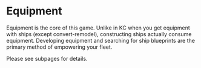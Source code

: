 # Equipment

Equipment is the core of this game. Unlike in KC when you get equipment with ships (except convert-remodel), constructing ships actually consume equipment. Developing equipment and searching for ship blueprints are the primary method of empowering your fleet.

Please see subpages for details.
